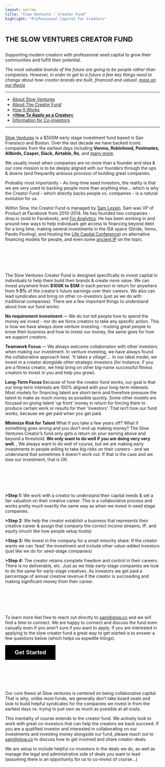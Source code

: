 ```yaml
---
layout: narrow
title: "Slow Ventures : Creator Fund"
highlight: "Professional Capital for Creators"
---
```


<h4 style="font-size: 22px">THE SLOW VENTURES CREATOR FUND</h4> 

Supporting modern creators with professional seed capital to grow their communities and fulfill their potential.

*The most valuable brands of the future are going to be people rather than companies.  However, in order to get to a future a few key things need to change about how creator brands are built, financed and valued. [more on our thesis](http://creator.slow.co/thesis)*

<hr>

<ul>
  <li><a href="#sv">About Slow Ventures</a></li>
  <li><a href="#if">About The Creator Fund</a></li>
  <li><a href="#how">How It Works</a></li>  
  <li><b><a href="#apply">>How To Apply as a Creator<</a></b></li>
  <li><a href="#co">Information for Co-Investors</a></li>
</ul>

<hr>

<p style="margin-bottom: 10px;"></p>
<div id="sv"></div>
<p style="margin-bottom: 25px;"></p>

[Slow Ventures](http://www.slow.co) is a $500M early stage investment fund based in San Fransisco and Boston.  Over the last decade we have backed iconic companies from the earliest days including <b>Venmo, Robinhood, Postmates, Allbirds, Casper, Slack, Airtable, Ro</b>, and [many more](http://main.slow.co/about/).  

We usually invest when companies are no more than a founder and idea & our core mission is to be deeply aligned with our founders through the ups & downs (and frequently arduous process) of building great companies.

Probably most importantly - As long-time seed investors, the reality is that we are very used to backing people more than anything else… which is why the Creator Fund - which directly backs people vs. companies - is a natural evolution for us. 

Within Slow, the Creator Fund is managed by [Sam Lessin](https://www.twitter.com/lessin).  Sam was VP of Product at Facebook from 2010-2014.  He has founded two companies - drop.io (sold to Facebook), and [Fin Analytics](https://www.fin.com).  He has been working in and around new ways to help individuals get access to financing beyond debt for a long time, making several investments in the ISA space (Stride, Vemo, Pando Pooling), and Hosting the [Life Capital Conference](http://www.lifecapital.com/)) on alternative financing models for people, and even some [ancient IP](https://patents.google.com/patent/US20020133445A1/en?oq=samuel+lessin+marketplace) on the topic. 

<p style="margin-bottom: 100px;"></p>
<div id="if"></div>
<p style="margin-bottom: 50px;"></p>

The Slow Ventures Creator Fund is designed specifically to invest capital in individuals to help them build their brands & create more value.  We can invest anywhere from **$100K to $5M** in each person in return for anywhere from **1-5%** of the creator’s future earnings over their careers.  We also can lead syndicates and bring on other co-investors (just as we do with traditional companies).  There are a few important things to understand about how our fund works: 

<b> No requirement investment </b> — We do not tell people how to spend the money we invest - nor do we force creators to take any specific action.  This is how we have always done venture investing - trusting great people to know their business and how to invest our money, the same goes for how we support creators.

<b> Teamwork Focus </b> — We always welcome collaboration with other investors when making our investment.  In venture investing, we have always found the collaborative approach best. ‘It takes a village’…. In our ideal model, we invest in a creator alongside other strategic investors (for instance, if you are a fitness creator, we help bring on other big-name successful fitness creators to invest in you and help you grow).  

<b> Long-Term Focus </b> Because of how the creator fund works, our goal is that our long-term interests are 100% aligned with your long-term interests.  Most models for financing talent are short-term and therefore pressure the talent to make as much money as possible quickly.  Some other models are focused on giving talent ‘up front’ money in return for forcing them to produce certain work or results for their ‘investors’.  That isn’t how our fund works, because we get paid when you get paid.

<b> Minimize Risk for Talent </b> What if you take a few years off?  What if something goes wrong and you don’t end up making money?  The Slow Ventures Creator’s fund only gets a return on your earning above and beyond a threshold.   <b> We only want to do well if you are doing very very well. </b>, We always want to do well of course, but we are making early investments in people willing to take big risks on their careers - and we understand that sometimes it doesn't work out.  If that is the case and we lose our investment, that is OK.

<p style="margin-bottom: 100px;"></p>
<div id="how"></div>
<p style="margin-bottom: 50px;"></p>

<b>>Step 1:</b> We work with a creator to understand their capital needs & set a fair valuation on their creative career.  This is a collaborative process and works pretty much exactly the same way as when we invest in seed stage companies.

<b>>Step 2:</b> We help the creator establish a business that represents their creative career & assign that company the correct income streams, IP, and equity (much like how people setup trusts)

<b>>Step 3:</b> We invest in the company for a small minority share.  If the creator wants we can ‘lead’ the investment and include other value-added investors (just like we do for seed-stage companies)

<b>>Step 4:</b> The creator retains complete freedom and control in their careers.  There is no deliverable, etc.  Just as we help early-stage companies we look to do the same for early-stage creatives.  As investors we get paid a percentage of annual creative revenue if the creator is succeeding and making significant money from their career.


<p style="margin-bottom: 100px;"></p>
<div id="apply"></div>
<p style="margin-bottom: 50px;"></p>

To learn more feel free to reach out directly to <a href="mailto:sam@slow.co">sam@slow.co</a> and we will find a time to connect.  We are happy to connect and discuss the fund even casually even if you aren't sure if you want to apply.  If you are interested in applying to the slow creator fund a great way to get started is to answer a few questions below (which helps us expedite things).  

<a class="typeform-share button" href="https://form.typeform.com/to/CxMqlcJf?typeform-medium=embed-snippet" data-mode="popup" style="display:inline-block;text-decoration:none;background-color:#000000;color:white;cursor:pointer;font-family:Helvetica,Arial,sans-serif;font-size:19px;line-height:47.5px;text-align:center;margin:0;height:47.5px;padding:0px 31px;border-radius:0px;max-width:100%;white-space:nowrap;overflow:hidden;text-overflow:ellipsis;font-weight:bold;-webkit-font-smoothing:antialiased;-moz-osx-font-smoothing:grayscale;" data-size="100" target="_blank">Get Started </a> <script> (function() { var qs,js,q,s,d=document, gi=d.getElementById, ce=d.createElement, gt=d.getElementsByTagName, id="typef_orm_share", b="https://embed.typeform.com/"; if(!gi.call(d,id)){ js=ce.call(d,"script"); js.id=id; js.src=b+"embed.js"; q=gt.call(d,"script")[0]; q.parentNode.insertBefore(js,q) } })() </script>


<p style="margin-bottom: 100px;"></p>
<div id="co"></div>
<p style="margin-bottom: 50px;"></p>

Our core thesis at Slow ventures is centered on being collaborative capital.  That is why, unlike most funds, we generally don’t take board seats and look to build helpful syndicates for the companies we invest in from the earliest days vs. trying to just own as much as possible at all costs.

This mentality of course extends to the creator fund.  We actively look to work with great co-investors that can help the creators we back succeed.  If you are a qualified investor and interested in collaborating on our investments and investing money alongside our fund, please reach out to <a href="mailto:sam@slow.co">sam@slow.co</a> to discuss how to get involved and share creator-deals.  

We are setup to include helpful co-investors in the deals we do, as well as manage the legal and administrative side of deals you want to lead (assuming there is an opportunity for us to co-invest of course…)

<p style="margin-bottom: 1000px;"></p>






